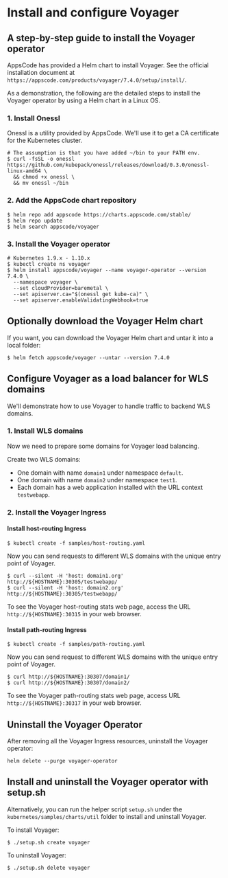 # Install and configure Voyager

## A step-by-step guide to install the Voyager operator
AppsCode has provided a Helm chart to install Voyager. See the official installation document at `https://appscode.com/products/voyager/7.4.0/setup/install/`.

As a demonstration, the following are the detailed steps to install the Voyager operator by using a Helm chart in a Linux OS.

### 1. Install Onessl
Onessl is a utility provided by AppsCode. We'll use it to get a CA certificate for the Kubernetes cluster.
```
# The assumption is that you have added ~/bin to your PATH env.
$ curl -fsSL -o onessl https://github.com/kubepack/onessl/releases/download/0.3.0/onessl-linux-amd64 \
  && chmod +x onessl \
  && mv onessl ~/bin
```

### 2. Add the AppsCode chart repository
```
$ helm repo add appscode https://charts.appscode.com/stable/
$ helm repo update
$ helm search appscode/voyager
```

### 3. Install the Voyager operator
```
# Kubernetes 1.9.x - 1.10.x
$ kubectl create ns voyager
$ helm install appscode/voyager --name voyager-operator --version 7.4.0 \
  --namespace voyager \
  --set cloudProvider=baremetal \
  --set apiserver.ca="$(onessl get kube-ca)" \
  --set apiserver.enableValidatingWebhook=true
```
## Optionally download the Voyager Helm chart
If you want, you can download the Voyager Helm chart and untar it into a local folder:
```
$ helm fetch appscode/voyager --untar --version 7.4.0
```

## Configure Voyager as a load balancer for WLS domains
We'll demonstrate how to use Voyager to handle traffic to backend WLS domains.

### 1. Install WLS domains
Now we need to prepare some domains for Voyager load balancing.

Create two WLS domains:
- One domain with name `domain1` under namespace `default`.
- One domain with name `domain2` under namespace `test1`.
- Each domain has a web application installed with the URL context `testwebapp`.

### 2. Install the Voyager Ingress
#### Install host-routing Ingress
```
$ kubectl create -f samples/host-routing.yaml
```
Now you can send requests to different WLS domains with the unique entry point of Voyager.
```
$ curl --silent -H 'host: domain1.org' http://${HOSTNAME}:30305/testwebapp/
$ curl --silent -H 'host: domain2.org' http://${HOSTNAME}:30305/testwebapp/
```
To see the Voyager host-routing stats web page, access the URL `http://${HOSTNAME}:30315` in your web browser.

#### Install path-routing Ingress
```
$ kubectl create -f samples/path-routing.yaml
```
Now you can send request to different WLS domains with the unique entry point of Voyager.
```
$ curl http://${HOSTNAME}:30307/domain1/
$ curl http://${HOSTNAME}:30307/domain2/
```
To see the Voyager path-routing stats web page, access URL `http://${HOSTNAME}:30317` in your web browser.

## Uninstall the Voyager Operator
After removing all the Voyager Ingress resources, uninstall the Voyager operator:
```
helm delete --purge voyager-operator
```

## Install and uninstall the Voyager operator with setup.sh
Alternatively, you can run the helper script `setup.sh` under the `kubernetes/samples/charts/util` folder to install and uninstall Voyager.

To install Voyager:
```
$ ./setup.sh create voyager
```
To uninstall Voyager:
```
$ ./setup.sh delete voyager
```
